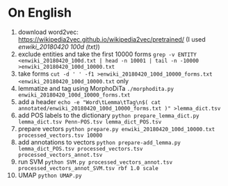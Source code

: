 # On English

1. download word2vec: <https://wikipedia2vec.github.io/wikipedia2vec/pretrained/> (I used *enwiki_20180420* *100d (txt)*)
2. exclude entities and take the first 10000 forms `grep -v ENTITY <enwiki_20180420_100d.txt | head -n 10001 | tail -n -10000 >enwiki_20180420_100d_10000.txt`
3. take forms `cut -d ' ' -f1 >enwiki_20180420_100d_10000_forms.txt <enwiki_20180420_100d_10000.txt` only
4. lemmatize and tag using MorphoDiTa `./morphodita.py enwiki_20180420_100d_10000_forms.txt`
5. add a header `echo -e "Word\tLemma\tTag\n$( cat annotated/enwiki_20180420_100d_10000_forms.txt )" >lemma_dict.tsv`
6. add POS labels to the dictionary `python prepare_lemma_dict.py lemma_dict.tsv Penn-POS.tsv lemma_dict_POS.tsv`
7. prepare vectors `python prepare.py enwiki_20180420_100d_10000.txt processed_vectors.tsv 10000`
8. add annotations to vectors `python prepare-add_lemma.py lemma_dict_POS.tsv processed_vectors.tsv processed_vectors_annot.tsv`
9. run SVM `python SVM.py processed_vectors_annot.tsv processed_vectors_annot_SVM.tsv rbf 1.0 scale`
10. UMAP `python UMAP.py`